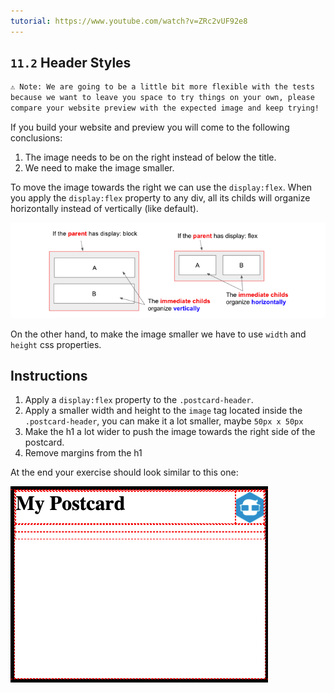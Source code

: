 ```yaml
---
tutorial: https://www.youtube.com/watch?v=ZRc2vUF92e8
---
```


## `11.2` Header Styles

```txt
⚠️ Note: We are going to be a little bit more flexible with the tests 
because we want to leave you space to try things on your own, please 
compare your website preview with the expected image and keep trying!
```

If you build your website and preview you will come to the following conclusions:

1. The image needs to be on the right instead of below the title.
2. We need to make the image smaller.

To move the image towards the right we can use the `display:flex`. 
When you apply the `display:flex` property to any div, all its childs will organize horizontally instead of vertically (like default).

![display flex vs block](../../assets/display-block-vs-flex.png?raw=true)

On the other hand, to make the image smaller we have to use `width` and `height` css properties.
## Instructions

1. Apply a `display:flex` property to the `.postcard-header`.
2. Apply a smaller width and height to the `image` tag located inside the `.postcard-header`, you can make it a lot smaller, maybe `50px x 50px`
3. Make the h1 a lot wider to push the image towards the right side of the postcard.
4. Remove margins from the h1

At the end your exercise should look similar to this one:

![Preview](../../assets/header-styles.png?raw=true)
